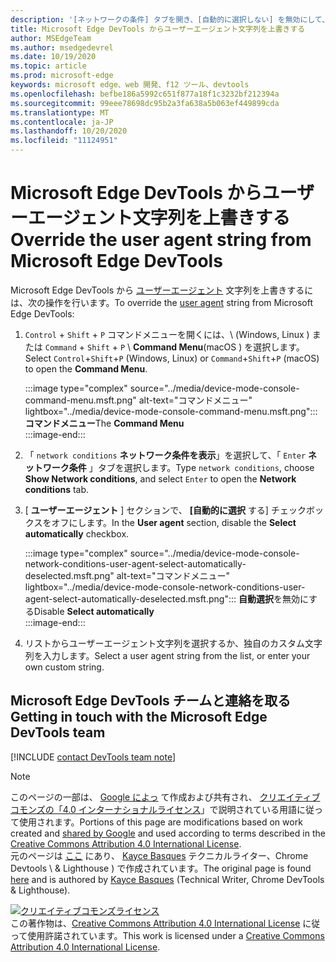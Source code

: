 ```yaml
---
description: '[ネットワークの条件] タブを開き、[自動的に選択しない] を無効にして、一覧から選ぶか、カスタム文字列を入力します。'
title: Microsoft Edge DevTools からユーザーエージェント文字列を上書きする
author: MSEdgeTeam
ms.author: msedgedevrel
ms.date: 10/19/2020
ms.topic: article
ms.prod: microsoft-edge
keywords: microsoft edge、web 開発、f12 ツール、devtools
ms.openlocfilehash: befbe186a5992c651f877a18f1c3232bf212394a
ms.sourcegitcommit: 99eee78698dc95b2a3fa638a5b063ef449899cda
ms.translationtype: MT
ms.contentlocale: ja-JP
ms.lasthandoff: 10/20/2020
ms.locfileid: "11124951"
---
```

<!-- Copyright Kayce Basques 

   Licensed under the Apache License, Version 2.0 (the "License");
   you may not use this file except in compliance with the License.
   You may obtain a copy of the License at

       https://www.apache.org/licenses/LICENSE-2.0

   Unless required by applicable law or agreed to in writing, software
   distributed under the License is distributed on an "AS IS" BASIS,
   WITHOUT WARRANTIES OR CONDITIONS OF ANY KIND, either express or implied.
   See the License for the specific language governing permissions and
   limitations under the License.  -->

# <span data-ttu-id="679e5-104">Microsoft Edge DevTools からユーザーエージェント文字列を上書きする</span><span class="sxs-lookup"><span data-stu-id="679e5-104">Override the user agent string from Microsoft Edge DevTools</span></span>  

<span data-ttu-id="679e5-105">Microsoft Edge DevTools から [ユーザーエージェント][MDNUserAgent] 文字列を上書きするには、次の操作を行います。</span><span class="sxs-lookup"><span data-stu-id="679e5-105">To override the [user agent][MDNUserAgent] string from Microsoft Edge DevTools:</span></span>  

1.  <span data-ttu-id="679e5-106">`Control` + `Shift` + `P` コマンドメニューを開くには、\ (Windows, Linux \) または `Command` + `Shift` + `P` \ **Command Menu**(macOS \) を選択します。</span><span class="sxs-lookup"><span data-stu-id="679e5-106">Select `Control`+`Shift`+`P` \(Windows, Linux\) or `Command`+`Shift`+`P` \(macOS\) to open the **Command Menu**.</span></span>  
    
    :::image type="complex" source="../media/device-mode-console-command-menu.msft.png" alt-text="コマンドメニュー" lightbox="../media/device-mode-console-command-menu.msft.png":::
       <span data-ttu-id="679e5-108">**コマンドメニュー**</span><span class="sxs-lookup"><span data-stu-id="679e5-108">The **Command Menu**</span></span>  
    :::image-end:::  
    
1.  <span data-ttu-id="679e5-109">「 `network conditions` **ネットワーク条件を表示**」を選択して、「 `Enter` **ネットワーク条件** 」タブを選択します。</span><span class="sxs-lookup"><span data-stu-id="679e5-109">Type `network conditions`, choose **Show Network conditions**, and select `Enter` to open the **Network conditions** tab.</span></span>  
1.  <span data-ttu-id="679e5-110">[ **ユーザーエージェント** ] セクションで、 **[自動的に選択** する] チェックボックスをオフにします。</span><span class="sxs-lookup"><span data-stu-id="679e5-110">In the **User agent** section, disable the **Select automatically** checkbox.</span></span>  
    
    :::image type="complex" source="../media/device-mode-console-network-conditions-user-agent-select-automatically-deselected.msft.png" alt-text="コマンドメニュー" lightbox="../media/device-mode-console-network-conditions-user-agent-select-automatically-deselected.msft.png":::
       <span data-ttu-id="679e5-112">**自動選択**を無効にする</span><span class="sxs-lookup"><span data-stu-id="679e5-112">Disable **Select automatically**</span></span>  
    :::image-end:::  
    
1.  <span data-ttu-id="679e5-113">リストからユーザーエージェント文字列を選択するか、独自のカスタム文字列を入力します。</span><span class="sxs-lookup"><span data-stu-id="679e5-113">Select a user agent string from the list, or enter your own custom string.</span></span>  
    
## <span data-ttu-id="679e5-114">Microsoft Edge DevTools チームと連絡を取る</span><span class="sxs-lookup"><span data-stu-id="679e5-114">Getting in touch with the Microsoft Edge DevTools team</span></span>  

[!INCLUDE [contact DevTools team note](../includes/contact-devtools-team-note.md)]  

<!-- links -->  

[MDNUserAgent]: https://developer.mozilla.org/docs/Glossary/User_agent "ユーザーエージェント |MDN"  

> [!NOTE]
> <span data-ttu-id="679e5-116">このページの一部は、 [Google によっ][GoogleSitePolicies] て作成および共有され、 [クリエイティブコモンズの「4.0 インターナショナルライセンス][CCA4IL]」で説明されている用語に従って使用されます。</span><span class="sxs-lookup"><span data-stu-id="679e5-116">Portions of this page are modifications based on work created and [shared by Google][GoogleSitePolicies] and used according to terms described in the [Creative Commons Attribution 4.0 International License][CCA4IL].</span></span>  
> <span data-ttu-id="679e5-117">元のページは [ここ](https://developers.google.com/web/tools/chrome-devtools/device-mode/override-user-agent) にあり、 [Kayce Basques][KayceBasques] テクニカルライター、Chrome Devtools \ & Lighthouse \) で作成されています。</span><span class="sxs-lookup"><span data-stu-id="679e5-117">The original page is found [here](https://developers.google.com/web/tools/chrome-devtools/device-mode/override-user-agent) and is authored by [Kayce Basques][KayceBasques] \(Technical Writer, Chrome DevTools \& Lighthouse\).</span></span>  

[![クリエイティブコモンズライセンス][CCby4Image]][CCA4IL]  
<span data-ttu-id="679e5-119">この著作物は、[Creative Commons Attribution 4.0 International License][CCA4IL] に従って使用許諾されています。</span><span class="sxs-lookup"><span data-stu-id="679e5-119">This work is licensed under a [Creative Commons Attribution 4.0 International License][CCA4IL].</span></span>  

[CCA4IL]: https://creativecommons.org/licenses/by/4.0  
[CCby4Image]: https://i.creativecommons.org/l/by/4.0/88x31.png  
[GoogleSitePolicies]: https://developers.google.com/terms/site-policies  
[KayceBasques]: https://developers.google.com/web/resources/contributors/kaycebasques  
